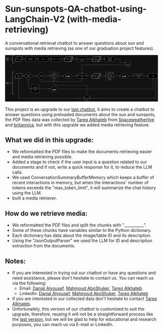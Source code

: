# Sun-sunspots-QA-chatbot-using-LangChain-V2 (with-media-retrieving)
A conversational retrieval chatbot to answer questions about sun and sunspots with media retrieving (as one of our graduation project features).

![General flow](https://github.com/DanialAlyou/Sun-sunspots-QA-chatbot-using-LangChain-V2-with-media-retrieving/blob/7c5a270ac3bc5d2b966de279a90751d1063ce753/images/general_chatbot_flow.png)



This project is an upgrade to our [last chatbot](https://github.com/DanialAlyou/Sun-sunspots-QA-chatbot-using-LangChain-V1/tree/main), it aims to create a chatbot to answer questions using preloaded documents about the sun and sunspots, the PDF files data was collected by [Tareq Alkhateb](https://www.linkedin.com/in/tareq-alkhateb-3359221a6/) from [Spaceweatherlive](https://Spaceweatherlive.com) and [britannica](https://www.google.com/url?q=https://www.britannica.com/&sa=U&ved=2ahUKEwjw8emZhNOEAxXwTKQEHWn5AhQQFnoECAEQAg&usg=AOvVaw1l8HbzB_akmwfBYUA36v8z), but with this upgrade we added media retrieving feature.

## What we did in this upgrade:
 - We reformatted the PDF files to make the documents retrieving easier and media retrieving possible.
 - Added a stage to check if the user input is a question related to our documents and if not, write a quick response for it, to reduce the LLM calls.
 - We used ConversationSummaryBufferMemory which keeps a buffer of recent interactions in memory, but when the interactions' number of tokens exceeds the "max_token_limit", it will summarize the chat history using the LLM.
 - built a media retriever.

## How do we retrieve media:
 - We reformatted the PDF files and split the chunks with "__________".
 - Some of these chunks have variables similar to the Python dictionary.
 - Each dictionary has data about the image/table ID and its description.
 - Using the "JsonOutputParser" we used the LLM for ID and description extraction from the documents.

## Notes:
 - If you are interested in trying out our chatbot or have any questions and need assistance, please don't hesitate to contact us. You can reach us via the following:
    -  Email: [Danial Alyousef](danial.emad.alyousef@gmail.com), [Mahmoud AboShuker](aboshukrmahmouf@gmail.com), [Tareq Alkhateb](Alkhateb31999@gmail.com).
    -  LinkedIn: [Danial Alyousef](https://www.linkedin.com/in/DanialAlyousef/), [Mahmoud AboShuker](https://www.linkedin.com/in/mahmoud-abo-shukr-485900270/), [Tareq Alkhateb](https://www.linkedin.com/in/tareq-alkhateb-3359221a6/)
 - if you are interested in our collected data don't hesitate to contact [Tareq Alkhateb](https://www.linkedin.com/in/tareq-alkhateb-3359221a6/).
 - Unfortunately, this version of our chatbot is customized to suit the upgrade, therefore, reusing it will not be a straightforward process like the [last version](https://github.com/DanialAlyousef/Sun-sunspots-QA-chatbot-using-LangChain-V1/tree/main), but we will be glad to help for educational and research purposes, you can reach us via E-mail or LinkedIn.
